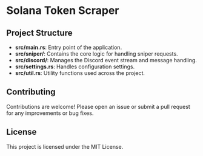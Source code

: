 # Solana Token Scraper

## Project Structure

- **src/main.rs**: Entry point of the application.
- **src/sniper/**: Contains the core logic for handling sniper requests.
- **src/discord/**: Manages the Discord event stream and message handling.
- **src/settings.rs**: Handles configuration settings.
- **src/util.rs**: Utility functions used across the project.

## Contributing

Contributions are welcome! Please open an issue or submit a pull request for any improvements or bug fixes.

## License

This project is licensed under the MIT License.
